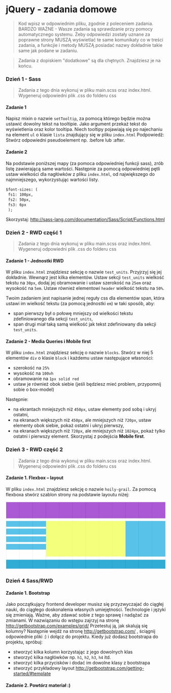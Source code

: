 # jQuery - zadania domowe
> Kod wpisz w odpowiednim pliku, zgodnie z poleceniem zadania.
BARDZO WAŻNE - Wasze zadania są sprawdzanie przy pomocy automatycznego systemu. Żeby odpowiedzi zostały uznane za poprawne strony MUSZĄ wyświetlać te same komunikaty co w treści zadania, a funkcjie i metody MUSZĄ posiadać nazwy dokładnie takie same jak podane w zadaniu.

> Zadania z dopiskiem "dodatkowe" są dla chętnych. Znajdziesz je na końcu.

### Dzień 1 - Sass
> Zadania z tego dnia wykonuj w pliku main.scss oraz index.html. Wygeneruj odpowiedni plik .css do folderu css

#### Zadanie 1

Napisz mixin o nazwie `setTooltip`, za pomocą którego będzie można ustawić dowolny tekst na tooltipie. Jako argument przekaż tekst do wyświetlenia oraz kolor tooltipa. Niech tooltipy pojawiają się po najechaniu na element `ul` o klasie `lista` znajdujący się w pliku `index.html`
Podpowiedź: Stwórz odpowiedni pseudoelement np. :before lub :after.

#### Zadanie 2

Na podstawie poniższej mapy (za pomoca odpowiedniej funkcji sass), zrób listę zawierającą same wartości.
Następnie za pomocą odpowiedniej pętli ustaw wielkości dla nagłówków z pliku `index.html`, od największego do najmniejszego, wykorzystując wartości listy.

```
$font-sizes: (
 fs1: 100px,
 fs2: 50px,
 fs3: 6px
 );
```
Skorzystaj: http://sass-lang.com/documentation/Sass/Script/Functions.html

### Dzień 2 - RWD część 1
> Zadania z tego dnia wykonuj w pliku main.scss oraz index.html. Wygeneruj odpowiedni plik .css do folderu css

#### Zadanie 1 - Jednostki RWD

W pliku `index.html` znajdziesz sekcję o nazwie `test_units`. Przyjrzyj się jej dokładnie. Wewnąrz jest kilka elementów.
Ustaw sekcji `test_units` wielkość tekstu na `30px`, dodaj jej obramowanie i ustaw szerokość na `25em` oraz wysokość na `5em`.
Ustaw również elementowi `header` wielkość tekstu na `50%`.

Twoim zadaniem jest napisanie jednej reguły css dla elementów span, która ustawi im wielkość tekstu (za pomocą jednostki `em`) w taki sposób, aby:
* span pierwszy był o połowę mniejszy od wielkości tekstu zdefiniowanego dla sekcji `test_units`,
* span drugi miał taką samą wielkość jak tekst zdefiniowany dla sekcji  `test_units`.


#### Zadanie 2 - Media Queries i Mobile first
W pliku `index.html` znajdziesz sekcję o nazwie `blocks`.
Stwórz w niej 5 elementów `div` o klasie `block` i każdemu ustaw następujące własności:
* szerokość na `25%`
* wysokość na `100vh`
* obramowanie na `1px solid red`
* ustaw je również obok siebie (jeśli będziesz mieć problem, przypomnij sobie o box-model)

Następnie:
* na ekrantach mniejszych niż `450px`, ustaw elementy pod sobą i ukryj ostatni,
* na ekranach większych niż `450px`, ale mniejszych niż `720px`, ustaw elementy obok siebie, pokaż ostatni i ukryj pierwszy,
* na ekranach większych niż `720px`, ale mniejszych niż `1024px`, pokaż tylko ostatni i pierwszy element.
Skorzystaj z podejścia **Mobile first**.

### Dzień 3 - RWD część 2
> Zadania z tego dnia wykonuj w pliku main.scss oraz index.html. Wygeneruj odpowiedni plik .css do folderu css

#### Zadanie 1. Flexbox &ndash; layout
W pliku `index.html` znajdziesz sekcję o nazwie `hoily-grail`.
Za pomocą flexboxa stwórz szablon strony na podstawie layoutu niżej:

![grid](images/hoily.jpg)

### Dzień 4 Sass/RWD

#### Zadanie 1. Bootstrap

Jako początkujący frontend developer musisz się przyzwyczajać do ciągłej nauki, do ciągłego doskonalenia własnych umiejętności. Technologie i języki się zmieniają. Ważne, aby zdawać sobie z tego sprawę i nadążać za zmianami.
W nazwiązaniu do wstępu zajrzyj na stronę http://getbootstrap.com/examples/grid/
Przetestuj ją, jak skalują się kolumny?
Następnie wejdź na stronę http://getbootstrap.com/ , ściągnij odpowiednie pliki :) i dołącz do projektu.
Kiedy już dodasz bootstrapa do projektu, spróbuj:
* stworzyć kilka kolumn korzystając z jego dowolnych klas
* stworzyć kilka nagłówków np. `h1`, `h2`, `h3`, `h4` itd.
* stworzyć kilka przycisków i dodać im dowolne klasy z bootstrapa
* stworzyć przykładowy layout http://getbootstrap.com/getting-started/#template

#### Zadanie 2. Powtórz materiał :) 
